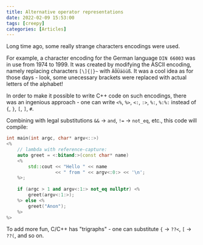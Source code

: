 ```yaml
---
title: Alternative operator representations
date: 2022-02-09 15:53:00
tags: [creepy]
categories: [Articles]
---
```


Long time ago, some really strange characters encodings were used.

For example, a character encoding for the German language `DIN 66003` was in use from 1974 to 1999. It was created by modifying the ASCII encoding, namely replacing characters `[\]{|}~` with `ÄÖÜäöüß`. It was a cool idea as for those days - look, some unecessary brackets were replaced with actual letters of the alphabet!

In order to make it possible to write C++ code on such encodings, there was an ingenious approach - one can write `<%`, `%>`, `<:`, `:>`, `%:`, `%:%:` instead of `{`, `}`, `[`, `]`, `#`.


Combining with legal substitutions `&&` -> `and`, `!=` -> `not_eq`, etc., this code will compile:
```c++
int main(int argc, char* argv<::>) 
<%
    // lambda with reference-capture:
    auto greet = <:bitand:>(const char* name)
    <%
        std::cout << "Hello " << name
                  << " from " << argv<:0:> << '\n';
    %>;
 
    if (argc > 1 and argv<:1:> not_eq nullptr) <%
        greet(argv<:1:>);
    %> else <%
        greet("Anon");
    %>
%>
```

To add more fun, C/C++ has "trigraphs" - one can substitute `{` -> `??<`, `[` -> `??(`, and so on.
